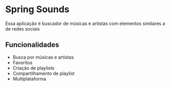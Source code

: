 # Spring Sounds
Essa aplicação é buscador de músicas e artistas com elementos similares a de redes sociais


## Funcionalidades

- Busca por músicas e artistas
- Favoritos
- Criação de playlists
- Compartilhamento de playlist
- Multiplataforma
